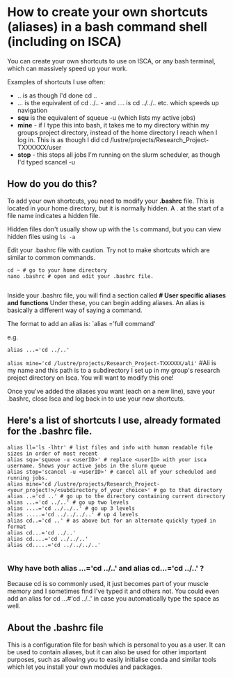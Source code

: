 # How to create your own shortcuts (aliases) in a bash command shell (including on ISCA)

You can create your own shortcuts to use on ISCA, or any bash terminal, which can massively speed up your work. 

Examples of shortcuts I use often:
- .. is as though I'd done cd ..
- ... is the equivalent of cd ../.. - and .... is cd ../../.. etc. which speeds up navigation
- **squ** is the equivalent of squeue -u <username> (which lists my active jobs)
- **mine** - if I type this into bash, it takes me to my directory within my groups project directory, instead of the home directory I reach when I log in. This is as though I did cd /lustre/projects/Research_Project-TXXXXXX/user
- **stop** - this stops all jobs I'm running on the slurm scheduler, as though I'd typed scancel -u <username>


## How do you do this?
To add your own shortcuts, you need to modify your **.bashrc** file. This is located in your home directory, but it is normally hidden. A . at the start of a file name indicates a hidden file.

Hidden files don't usually show up with the `ls` command, but you can view hidden files using `ls -a` 
  
Edit your .bashrc file with caution. Try not to make shortcuts which are similar to common commands.

```
cd ~ # go to your home directory
nano .bashrc # open and edit your .bashrc file. 
  
```

Inside your .bashrc file, you will find a section called **# User specific aliases and functions**
Under these, you can begin adding aliases. An alias is basically a different way of saying a command. 

The format to add an alias is:
`alias <shortcut>='full command'

e.g.
  
`alias ...='cd ../..'`
  
`alias mine='cd /lustre/projects/Research_Project-TXXXXXX/ali'`  #Ali is my name and this path is to a subdirectory I set up in my group's research project directory on Isca. You will want to modify this one!
  

Once you've added the aliases you want (each on a new line), save your .bashrc, close Isca and log back in to use your new shortcuts. 
  
  
## Here's a list of shortcuts I use, already formated for the .bashrc file. 
```
alias ll='ls -lhtr' # list files and info with human readable file sizes in order of most recent
alias squ='squeue -u <userID>' # replace <userID> with your isca username. Shows your active jobs in the slurm queue
alias stop='scancel -u <userID>' # cancel all of your scheduled and running jobs. 
alias mine='cd /lustre/projects/Research_Project-<your_project!>/<subdirectory_of_your_choice>' # go to that directory
alias ..='cd ..' # go up to the directory containing current directory
alias ...='cd ../..' # go up two levels
alias ....='cd ../../..' # go up 3 levels
alias .....='cd ../../../..' # up 4 levels
alias cd..='cd ..' # as above but for an alternate quickly typed in format
alias cd...='cd ../..'
alias cd....='cd ../../..'
alias cd.....='cd ../../../..'
  
```
  
### Why have both alias ...='cd ../..' and alias cd...='cd ../..' ?
Because cd is so commonly used, it just becomes part of your muscle memory and I sometimes find I've typed it and others not. You could even add an alias for cd ...#'cd ../..' in case you automatically type the space as well. 
  
  
  
## About the .bashrc file
This is a configuration file for bash which is personal to you as a user. It can be used to contain aliases, but it can also be used for other important purposes, such as allowing you to easily initialise conda and similar tools which let you install your own modules and packages.
